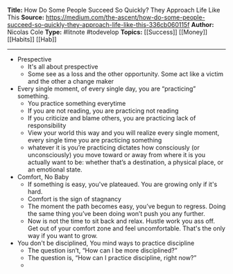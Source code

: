 **Title:** How Do Some People Succeed So Quickly? They Approach Life Like This 
**Source:**  https://medium.com/the-ascent/how-do-some-people-succeed-so-quickly-they-approach-life-like-this-336cb060115f
**Author:** Nicolas Cole
**Type:** #litnote #todevelop 
**Topics:** [[Success]] [[Money]] [[Habits]] [[Hab]]

----
- Prespective
	- It's all about prespective
	- Some see as a loss and the other opportunity. Some act like a victim and the other a change maker
-  Every single moment, of every single day, you are “practicing” something.
	- You practice something everytime
	- If you are not reading, you are practicing not reading
	- If you criticize and blame others, you are practicing lack of responsibility
	- View your world this way and you will realize every single moment, every single time you are practicing something
	- whatever it is you’re practicing dictates how consciously (or unconsciously) you move toward or away from where it is you actually want to be: whether that’s a destination, a physical place, or an emotional state.
- Comfort, No Baby
	- If something is easy, you've plateaued. You are growing only if it's hard. 
	- Comfort is the sign of stagnancy
	- The moment the path becomes easy, you’ve begun to regress. Doing the same thing you’ve been doing won’t push you any further.
	- Now is not the time to sit back and relax. Hustle work you ass off. Get out of your comfort zone and feel uncomfortable. That's the only way if you want to grow.
- You don't be disciplined, You mind ways to practice discipline
	- The question isn’t, “How can I be more disciplined?”
	- The question is, “How can I practice discipline, right now?”
	- 